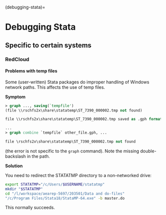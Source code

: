 (debugging-stata)=
# Debugging Stata

## Specific to certain systems

### RedCloud

#### Problems with temp files

Some (user-written) Stata packages do improper handling of Windows network paths. This affects the use of temp files.

**Symptom**

```stata
> graph ..., saving(`tempfile')
(file \\rschfs2x\share\statatemp\ST_7390_000002.tmp not found)

file \\rschfs2x\share\statatemp\ST_7390_000002.tmp saved as .gph format

...
> graph combine `tempfile` other_file.gph, ...

file \rschfs2x\share\statatemp\ST_7390_000002.tmp not found
```

(the error is not specific to the `graph` command). Note the missing double-backslash in the path.

**Solution**

You need to redirect the STATATMP directory to a non-networked drive:

```bash
export STATATMP="/c/Users/$USERNAME/statatmp"
mkdir "$STATATMP"
cd "/l/workspace/aearep-5697/203501/Data and do-files"
"/c/Program Files/Stata18/StataMP-64.exe" -b master.do
```

This normally succeeds.
